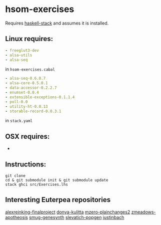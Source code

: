 # hsom-exercises

Requires [haskell-stack](https://docs.haskellstack.org/en/stable/README/) and assumes it is installed.

## Linux requires: 

``` yaml
- freeglut3-dev
- alsa-utils
- alsa-seq
```

in `hsom-exercises.cabal`


``` yaml
- alsa-seq-0.6.0.7
- alsa-core-0.5.0.1
- data-accessor-0.2.2.7
- enumset-0.0.4
- extensible-exceptions-0.1.1.4
- poll-0.0
- utility-ht-0.0.13
- storable-record-0.0.3.1
```

in `stack.yaml`

## OSX requires: 

- 

## Instructions:

``` shell
git clone
cd & git submodule init & git submodule update
stack ghci src/Exercises.lhs

```

## Interesting Euterpea repositories

[alexreinking-finalproject](https://github.com/alexreinking/FinalProject)
[donya-kulitta](https://github.com/donya/Kulitta)
[mzero-plainchanges2](https://github.com/mzero/PlainChanges2)
[zmeadows-apotheosis](https://github.com/zmeadows/euterpea-compositions/blob/master/apotheosis/apotheosis.hs)
[smug-genesynth](https://github.com/smudge/Haskell-Genesynth)
[slevatich-popgen](https://github.com/slevatich/PopGen)
[justinbach](https://github.com/justinbach/HarmonicEuterpea)
